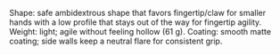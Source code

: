 Shape: safe ambidextrous shape that favors fingertip/claw for smaller hands with a low profile that stays out of the way for fingertip agility.
Weight: light; agile without feeling hollow (61 g).
Coating: smooth matte coating; side walls keep a neutral flare for consistent grip.
